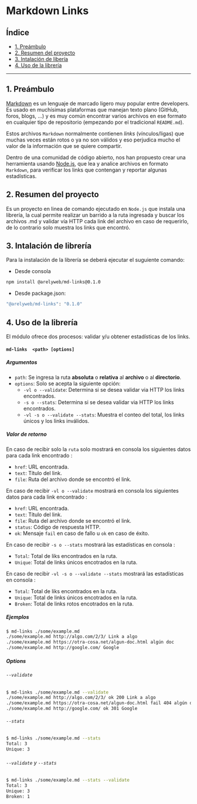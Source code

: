 # Markdown Links

## Índice

* [1. Preámbulo](#1-preámbulo)
* [2. Resumen del proyecto](#2-resumen-del-proyecto)
* [3. Intalación de libería](#3-instalacion-de-la-libreria)
* [4. Uso de la librería](#4-consideraciones-generales)

***

## 1. Preámbulo

[Markdown](https://es.wikipedia.org/wiki/Markdown) es un lenguaje de marcado
ligero muy popular entre developers. Es usado en muchísimas plataformas que
manejan texto plano (GitHub, foros, blogs, ...) y es muy común
encontrar varios archivos en ese formato en cualquier tipo de repositorio
(empezando por el tradicional `README.md`).

Estos archivos `Markdown` normalmente contienen _links_ (vínculos/ligas) que
muchas veces están rotos o ya no son válidos y eso perjudica mucho el valor de
la información que se quiere compartir.

Dentro de una comunidad de código abierto, nos han propuesto crear una
herramienta usando [Node.js](https://nodejs.org/), que lea y analice archivos
en formato `Markdown`, para verificar los links que contengan y reportar
algunas estadísticas.

## 2. Resumen del proyecto

Es un proyecto en linea de comando ejecutado en `Node.js` que instala una librería, la cual permite
realizar un barrido a la ruta ingresada y buscar los archivos .md y validar vía HTTP cada link del
archivo en caso de requerirlo, de lo contrario solo muestra los links que encontró.

## 3. Intalación de librería

Para la instalación de la librería se deberá ejecutar el suguiente comando:

- Desde consola

```sh
npm install @arelyweb/md-links@0.1.0
```
- Desde package.json:

```sh
"@arelyweb/md-links": "0.1.0"
```

## 4. Uso de la librería

El módulo ofrece dos procesos: validar y/u obtener estadísticas de los links.

#### `md-links  <path> [options]`

##### Argumentos

* `path`: Se ingresa la ruta **absoluta** o **relativa** al **archivo** o al **directorio**.
* `options`: Solo se acepta la siguiente opción:
  - `-vl o --validate`: Determina si se desea validar via HTTP los links encontrados.
  - `-s o --stats`: Determina si se desea validar via HTTP los links encontrados.
  - `-vl -s o --validate --stats`: Muestra el conteo del total, los links únicos y los links inválidos.

##### Valor de retorno

En caso de recibir solo la `ruta` solo mostrará en consola los siguientes datos
para cada link encontrado :

* `href`: URL encontrada.
* `text`: Título del link.
* `file`: Ruta del archivo donde se encontró el link.

En caso de recibir `-vl o --validate` mostrará en consola los siguientes datos para cada link
encontrado :

* `href`: URL encontrada.
* `text`: Título del link.
* `file`: Ruta del archivo donde se encontró el link.
* `status`: Código de respuesta HTTP.
* `ok`: Mensaje `fail` en caso de fallo u `ok` en caso de éxito.

En caso de recibir `-s o --stats` mostrará las estadísticas en consola :

* `Total`: Total de liks encontrados en la ruta.
* `Unique`: Total de links únicos encotrados en la ruta.

En caso de recibir `-vl -s o --validate --stats` mostrará las estadísticas en consola :

* `Total`: Total de liks encontrados en la ruta.
* `Unique`: Total de links únicos encotrados en la ruta.
* `Broken`: Total de links rotos encotrados en la ruta.

##### Ejemplos

```sh
$ md-links ./some/example.md
./some/example.md http://algo.com/2/3/ Link a algo
./some/example.md https://otra-cosa.net/algun-doc.html algún doc
./some/example.md http://google.com/ Google
```

##### Options

###### `--validate`

```sh
$ md-links ./some/example.md --validate
./some/example.md http://algo.com/2/3/ ok 200 Link a algo
./some/example.md https://otra-cosa.net/algun-doc.html fail 404 algún doc
./some/example.md http://google.com/ ok 301 Google
```

###### `--stats`

```sh
$ md-links ./some/example.md --stats
Total: 3
Unique: 3
```

###### `--validate` y `--stats`

```sh
$ md-links ./some/example.md --stats --validate
Total: 3
Unique: 3
Broken: 1
```

